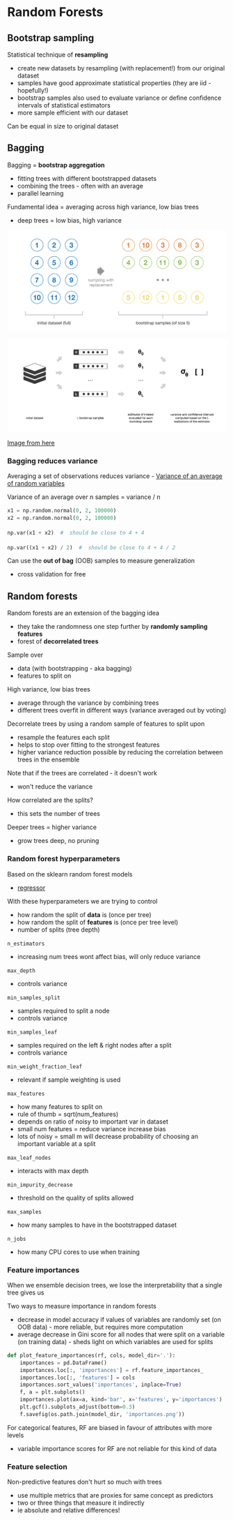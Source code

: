# Random Forests


## Bootstrap sampling

Statistical technique of **resampling**
- create new datasets by resampling (with replacement!) from our original dataset
- samples have good approximate statistical properties (they are iid - hopefully!)
- bootstrap samples also used to evaluate variance or define confidence intervals of statistical estimators
- more sample efficient with our dataset

Can be equal in size to original dataset


## Bagging

Bagging = **bootstrap aggregation**
- fitting trees with different bootstrapped datasets
- combining the trees - often with an average
- parallel learning

Fundamental idea = averaging across high variance, low bias trees
- deep trees = low bias, high variance

![](assets/boot.png)

![](assets/est.png)

[Image from here](https://towardsdatascience.com/ensemble-methods-bagging-boosting-and-stacking-c9214a10a205)


### Bagging reduces variance

Averaging a set of observations reduces variance - [Variance of an average of random variables](https://stats.stackexchange.com/questions/168971/variance-of-an-average-of-random-variables)

Variance of an average over n samples = variance / n

```python
x1 = np.random.normal(0, 2, 100000)
x2 = np.random.normal(0, 2, 100000)

np.var(x1 + x2)  #  should be close to 4 + 4

np.var((x1 + x2) / 2)  #  should be close to 4 + 4 / 2
```

Can use the **out of bag** (OOB) samples to measure generalization
- cross validation for free


## Random forests

Random forests are an extension of the bagging idea
- they take the randomness one step further by **randomly sampling features**
- forest of **decorrelated trees**

Sample over
- data (with bootstrapping - aka bagging)
- features to split on

High variance, low bias trees
- average through the variance by combining trees
- different trees overfit in different ways (variance averaged out by voting)

Decorrelate trees by using a random sample of features to split upon
- resample the features each split
- helps to stop over fitting to the strongest features
- higher variance reduction possible by reducing the correlation between trees in the ensemble

Note that if the trees are correlated - it doesn't work
- won't reduce the variance

How correlated are the splits?
- this sets the number of trees

Deeper trees = higher variance
- grow trees deep, no pruning


### Random forest hyperparameters

Based on the sklearn random forest models
- [regressor](https://scikit-learn.org/stable/modules/generated/sklearn.ensemble.RandomForestRegressor.html)

With these hyperparameters we are trying to control
- how random the split of **data** is (once per tree)
- how random the split of **features** is (once per tree level)
- number of splits (tree depth)

`n_estimators`
- increasing num trees wont affect bias, will only reduce variance

`max_depth`
- controls variance

`min_samples_split`
- samples required to split a node
- controls variance

`min_samples_leaf`
- samples required on the left & right nodes after a split
- controls variance

`min_weight_fraction_leaf`
- relevant if sample weighting is used

`max_features`
- how many features to split on
- rule of thumb = sqrt(num_features)
- depends on ratio of noisy to important var in dataset
- small num features = reduce variance increase bias
- lots of noisy = small m will decrease probability of choosing an important variable at a split

`max_leaf_nodes`
- interacts with max depth

`min_impurity_decrease`
- threshold on the quality of splits allowed

`max_samples`
- how many samples to have in the bootstrapped dataset

`n_jobs`
- how many CPU cores to use when training


### Feature importances

When we ensemble decision trees, we lose the interpretability that a single tree gives us

Two ways to measure importance in random forests
- decrease in model accuracy if values of variables are randomly set (on OOB data) - more reliable, but requires more computation
- average decrease in Gini score for all nodes that were split on a variable (on training data) - sheds light on which variables are used for splits

```python
def plot_feature_importances(rf, cols, model_dir='.'):
    importances = pd.DataFrame()
    importances.loc[:, 'importances'] = rf.feature_importances_
    importances.loc[:, 'features'] = cols
    importances.sort_values('importances', inplace=True)
    f, a = plt.subplots()
    importances.plot(ax=a, kind='bar', x='features', y='importances')
    plt.gcf().subplots_adjust(bottom=0.3)
    f.savefig(os.path.join(model_dir, 'importances.png'))
```

For categorical features, RF are biased in favour of attributes with more levels
- variable importance scores for RF are not reliable for this kind of data


### Feature selection

Non-predictive features don't hurt so much with trees
- use multiple metrics that are proxies for same concept as predictors
- two or three things that measure it indirectly
- ie absolute and relative differences!
